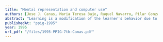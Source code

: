```yaml
---
title: "Mental representation and computer use"
authors: [Jose J. Canas, Maria Teresa Bajo, Raquel Navarro, Pilar Gonzalvo]
abstract: "Learning is a modification of the learner's behavior due to experience. However, from a cognitive psychology perspective, learning implies the acquisition of new knowledge or the restructuring of the knowledge already in the mind of the learner. When a person learns to use a computer, she/he acquires a mental model of the system that is using, its structure and functioning. Two important empirical questions that have been asked are how this mental model is acquired and how its acquisition could be facilitated. The line of research that we are pursuing explores the usefulness of several techniques for faciliting the acquisition of good mental models of a computer system by novice subjects. One important aspect of this research is the use of indirect methods for eliciting the mental representation of the learner."
publishedAt: "ppig-1995"
year: 1995
url_pdf: "/files/1995-PPIG-7th-Canas.pdf"
---
```

